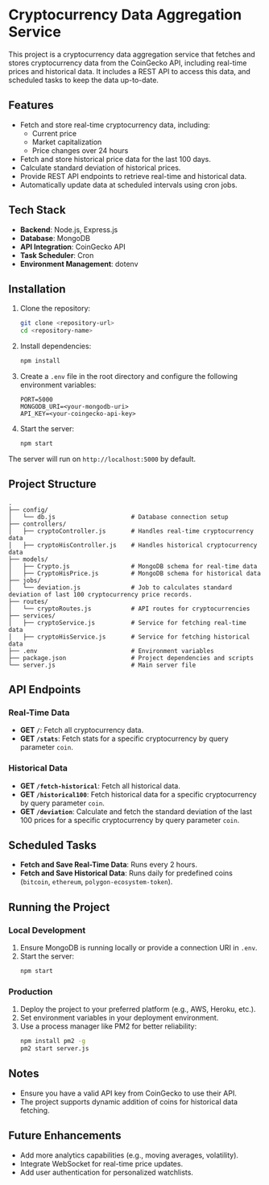 # Cryptocurrency Data Aggregation Service

This project is a cryptocurrency data aggregation service that fetches and stores cryptocurrency data from the CoinGecko API, including real-time prices and historical data. It includes a REST API to access this data, and scheduled tasks to keep the data up-to-date.

## Features

- Fetch and store real-time cryptocurrency data, including:
  - Current price
  - Market capitalization
  - Price changes over 24 hours
- Fetch and store historical price data for the last 100 days.
- Calculate standard deviation of historical prices.
- Provide REST API endpoints to retrieve real-time and historical data.
- Automatically update data at scheduled intervals using cron jobs.

## Tech Stack

- **Backend**: Node.js, Express.js
- **Database**: MongoDB
- **API Integration**: CoinGecko API
- **Task Scheduler**: Cron
- **Environment Management**: dotenv

## Installation

1. Clone the repository:
   ```bash
   git clone <repository-url>
   cd <repository-name>
   ```

2. Install dependencies:
   ```bash
   npm install
   ```

3. Create a `.env` file in the root directory and configure the following environment variables:
   ```env
   PORT=5000
   MONGODB_URI=<your-mongodb-uri>
   API_KEY=<your-coingecko-api-key>
   ```

4. Start the server:
   ```bash
   npm start
   ```

The server will run on `http://localhost:5000` by default.

## Project Structure

```
.
├── config/
│   └── db.js                     # Database connection setup
├── controllers/
│   ├── cryptoController.js       # Handles real-time cryptocurrency data
│   ├── cryptoHisController.js    # Handles historical cryptocurrency data
├── models/
│   ├── Crypto.js                 # MongoDB schema for real-time data
│   ├── CryptoHisPrice.js         # MongoDB schema for historical data
├── jobs/
│   └── deviation.js              # Job to calculates standard deviation of last 100 cryptocurrency price records.
├── routes/
│   └── cryptoRoutes.js           # API routes for cryptocurrencies
├── services/
│   ├── cryptoService.js          # Service for fetching real-time data
│   ├── cryptoHisService.js       # Service for fetching historical data
├── .env                          # Environment variables
├── package.json                  # Project dependencies and scripts
└── server.js                     # Main server file
```

## API Endpoints

### Real-Time Data
- **GET `/`**: Fetch all cryptocurrency data.
- **GET `/stats`**: Fetch stats for a specific cryptocurrency by query parameter `coin`.

### Historical Data
- **GET `/fetch-historical`**: Fetch all historical data.
- **GET `/historical100`**: Fetch historical data for a specific cryptocurrency by query parameter `coin`.
- **GET `/deviation`**: Calculate and fetch the standard deviation of the last 100 prices for a specific cryptocurrency by query parameter `coin`.

## Scheduled Tasks

- **Fetch and Save Real-Time Data**: Runs every 2 hours.
- **Fetch and Save Historical Data**: Runs daily for predefined coins (`bitcoin`, `ethereum`, `polygon-ecosystem-token`).

## Running the Project

### Local Development
1. Ensure MongoDB is running locally or provide a connection URI in `.env`.
2. Start the server:
   ```bash
   npm start
   ```

### Production
1. Deploy the project to your preferred platform (e.g., AWS, Heroku, etc.).
2. Set environment variables in your deployment environment.
3. Use a process manager like PM2 for better reliability:
   ```bash
   npm install pm2 -g
   pm2 start server.js
   ```

## Notes

- Ensure you have a valid API key from CoinGecko to use their API.
- The project supports dynamic addition of coins for historical data fetching.

## Future Enhancements

- Add more analytics capabilities (e.g., moving averages, volatility).
- Integrate WebSocket for real-time price updates.
- Add user authentication for personalized watchlists.
